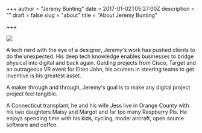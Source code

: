 +++
author = "Jeremy Bunting"
date = 2017-01-02T05:27:00Z
description = ""
draft = false
slug = "about"
title = "About Jeremy Bunting"

+++

<div>
    <img style='max-width:400px' src=/img/2016/05/Bunting_Jeremy_v4-2.jpg>
</div>

A tech nerd with the eye of a designer, Jeremy's work has pushed clients to do the unexpected. His deep tech knowledge enables businesses to bridge physical into digital and back again. Guiding projects from Cisco, Target and an outrageous VR event for Elton John, his acumen in steering teams to get inventive is his greatest asset. 

A maker through and through, Jeremy's goal is to make any digital project project feel tangible. 

A Connecticut transplant, he and his wife Jess live in Orange County with his two daughters Maisy and Margot and far too many Raspberry Pis. He enjoys spending time with his kids, cycling, model aircraft, open source software and coffee.

